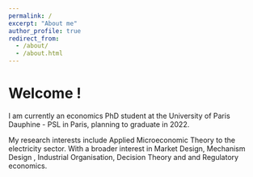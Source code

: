 ```yaml
---
permalink: /
excerpt: "About me"
author_profile: true
redirect_from: 
  - /about/
  - /about.html
---
```


# Welcome !

I am currently an economics PhD student at the University of Paris Dauphine - PSL in Paris, planning to graduate in 2022. 


My research interests include Applied Microeconomic Theory to the electricity sector. With a broader interest in Market Design, Mechanism Design , Industrial Organisation, Decision Theory and and Regulatory economics.
